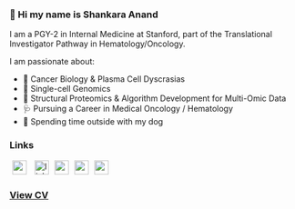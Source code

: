 ### 👋 Hi my name is Shankara Anand

I am a PGY-2 in Internal Medicine at Stanford, part of the Translational Investigator Pathway in Hematology/Oncology.

I am passionate about:
- 🧬 Cancer Biology & Plasma Cell Dyscrasias
- 🧿 Single-cell Genomics
- 🔭 Structural Proteomics & Algorithm Development for Multi-Omic Data
- 🩺 Pursuing a Career in Medical Oncology / Hematology
- 🐾 Spending time outside with my dog

### Links

<a href="https://scholar.google.com/citations?user=Il0-knUAAAAJ&hl=en"><img src="https://user-images.githubusercontent.com/47393421/142145409-04c70c23-71a9-4b8d-b2df-509e7ad658dc.png" alt="scholar-logo" width="25" hspace="5"/></a>   <a href="https://www.linkedin.com/in/shankara-anand/"><img src="https://user-images.githubusercontent.com/47393421/142145774-4a8cefa7-f845-43c3-a36f-92ee747d69f8.png" alt="linkedin-logo" width="25" hspace="5"/></a><a href="mailto:sanand@broadinstitute.org"><img src="https://user-images.githubusercontent.com/47393421/142145916-0428098b-c524-4f28-973b-775624becd7f.png" alt="mail-logo" width="25" hspace="5"/></a><a href="https://twitter.com/ShankaraKAnand"><img src="https://user-images.githubusercontent.com/47393421/142146109-0f0ef6b5-d1b9-4a13-b69b-fbedf9bc086c.png" alt="mail-logo" width="25" hspace="5"/></a><a href="https://orcid.org/0000-0003-4514-0835"><img src="https://user-images.githubusercontent.com/47393421/142146398-bcdbfc40-3646-45ec-ad13-4c41c955f983.png" alt="orcid-logo" width="25" hspace="5"/></a>

### <p><a href="https://github.com/shankara-a/shankara-a/blob/main/Anand%2C%20Shankara%2C%20CV.pdf">View CV</a></p>
